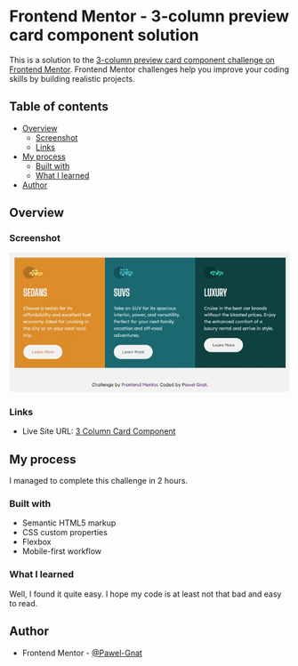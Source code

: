 # Frontend Mentor - 3-column preview card component solution

This is a solution to the [3-column preview card component challenge on Frontend Mentor](https://www.frontendmentor.io/challenges/3column-preview-card-component-pH92eAR2-). Frontend Mentor challenges help you improve your coding skills by building realistic projects.

## Table of contents

- [Overview](#overview)
  - [Screenshot](#screenshot)
  - [Links](#links)
- [My process](#my-process)
  - [Built with](#built-with)
  - [What I learned](#what-i-learned)
- [Author](#author)

## Overview

### Screenshot

![](./screenshot.jpg)

### Links

- Live Site URL: [3 Column Card Component](https://pawel-gnat.github.io/3-Column-Card-Component/)

## My process

I managed to complete this challenge in 2 hours.

### Built with

- Semantic HTML5 markup
- CSS custom properties
- Flexbox
- Mobile-first workflow

### What I learned

Well, I found it quite easy. I hope my code is at least not that bad and easy to read. 

## Author

- Frontend Mentor - [@Pawel-Gnat](https://www.frontendmentor.io/profile/Pawel-Gnat)
